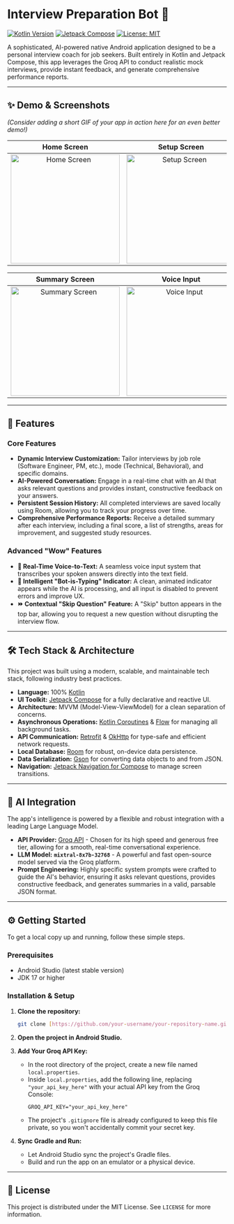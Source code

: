 # Interview Preparation Bot 🤖

[![Kotlin Version](https://img.shields.io/badge/Kotlin-1.9.23-blue.svg)](https://kotlinlang.org)
[![Jetpack Compose](https://img.shields.io/badge/Jetpack%20Compose-1.6.7-brightgreen.svg)](https://developer.android.com/jetpack/compose)
[![License: MIT](https://img.shields.io/badge/License-MIT-yellow.svg)](https://opensource.org/licenses/MIT)

A sophisticated, AI-powered native Android application designed to be a personal interview coach for job seekers. Built entirely in Kotlin and Jetpack Compose, this app leverages the Groq API to conduct realistic mock interviews, provide instant feedback, and generate comprehensive performance reports.

---

## ✨ Demo & Screenshots

*(Consider adding a short GIF of your app in action here for an even better demo!)*

| Home Screen | Setup Screen | Chat Screen |
| :---: | :---: | :---: |
| <img src="https://github.com/user-attachments/assets/74014923-ffdb-402d-942d-396addbdece0" alt="Home Screen" width="250"/> | <img src="https://github.com/user-attachments/assets/dcf71407-56c2-4b5a-958e-588c34fca8ac" alt="Setup Screen" width="250"/> | <img src="https://github.com/user-attachments/assets/7a420e8b-d7dd-41be-a5af-3bf3ea880831" alt="Chat Screen" width="250"/> |

| Summary Screen | Voice Input | Typing Indicator |
| :---: | :---: | :---: |
| <img src="https://github.com/user-attachments/assets/3eaaae27-21db-4aba-8404-01def2f7993b" alt="Summary Screen" width="250"/> | <img src="https://github.com/user-attachments/assets/1c27537e-0314-445f-8e77-9ce74bc885d9" alt="Voice Input" width="250"/> | <img src="https://github.com/user-attachments/assets/ba82abbe-4e82-4423-ab43-263b65104f88" alt="Typing Indicator" width="250"/> |


---

## 🚀 Features

### Core Features
- **Dynamic Interview Customization:** Tailor interviews by job role (Software Engineer, PM, etc.), mode (Technical, Behavioral), and specific domains.
- **AI-Powered Conversation:** Engage in a real-time chat with an AI that asks relevant questions and provides instant, constructive feedback on your answers.
- **Persistent Session History:** All completed interviews are saved locally using Room, allowing you to track your progress over time.
- **Comprehensive Performance Reports:** Receive a detailed summary after each interview, including a final score, a list of strengths, areas for improvement, and suggested study resources.

### Advanced "Wow" Features
- **🎤 Real-Time Voice-to-Text:** A seamless voice input system that transcribes your spoken answers directly into the text field.
- **🧠 Intelligent "Bot-is-Typing" Indicator:** A clean, animated indicator appears while the AI is processing, and all input is disabled to prevent errors and improve UX.
- **⏩ Contextual "Skip Question" Feature:** A "Skip" button appears in the top bar, allowing you to request a new question without disrupting the interview flow.

---

## 🛠️ Tech Stack & Architecture

This project was built using a modern, scalable, and maintainable tech stack, following industry best practices.

- **Language:** 100% [Kotlin](https://kotlinlang.org/)
- **UI Toolkit:** [Jetpack Compose](https://developer.android.com/jetpack/compose) for a fully declarative and reactive UI.
- **Architecture:** MVVM (Model-View-ViewModel) for a clean separation of concerns.
- **Asynchronous Operations:** [Kotlin Coroutines](https://kotlinlang.org/docs/coroutines-overview.html) & [Flow](https://kotlinlang.org/docs/flow.html) for managing all background tasks.
- **API Communication:** [Retrofit](https://square.github.io/retrofit/) & [OkHttp](https://square.github.io/okhttp/) for type-safe and efficient network requests.
- **Local Database:** [Room](https://developer.android.com/training/data-storage/room) for robust, on-device data persistence.
- **Data Serialization:** [Gson](https://github.com/google/gson) for converting data objects to and from JSON.
- **Navigation:** [Jetpack Navigation for Compose](https://developer.android.com/jetpack/compose/navigation) to manage screen transitions.

---

## 🤖 AI Integration

The app's intelligence is powered by a flexible and robust integration with a leading Large Language Model.

- **API Provider:** [Groq API](https://groq.com/) - Chosen for its high speed and generous free tier, allowing for a smooth, real-time conversational experience.
- **LLM Model:** **`mixtral-8x7b-32768`** - A powerful and fast open-source model served via the Groq platform.
- **Prompt Engineering:** Highly specific system prompts were crafted to guide the AI's behavior, ensuring it asks relevant questions, provides constructive feedback, and generates summaries in a valid, parsable JSON format.

---

## ⚙️ Getting Started

To get a local copy up and running, follow these simple steps.

### Prerequisites

- Android Studio (latest stable version)
- JDK 17 or higher

### Installation & Setup

1.  **Clone the repository:**
    ```sh
    git clone [https://github.com/your-username/your-repository-name.git](https://github.com/your-username/your-repository-name.git)
    ```
2.  **Open the project in Android Studio.**

3.  **Add Your Groq API Key:**
    - In the root directory of the project, create a new file named `local.properties`.
    - Inside `local.properties`, add the following line, replacing `"your_api_key_here"` with your actual API key from the Groq Console:
      ```properties
      GROQ_API_KEY="your_api_key_here"
      ```
    - The project's `.gitignore` file is already configured to keep this file private, so you won't accidentally commit your secret key.

4.  **Sync Gradle and Run:**
    - Let Android Studio sync the project's Gradle files.
    - Build and run the app on an emulator or a physical device.

---

## 📄 License

This project is distributed under the MIT License. See `LICENSE` for more information.
